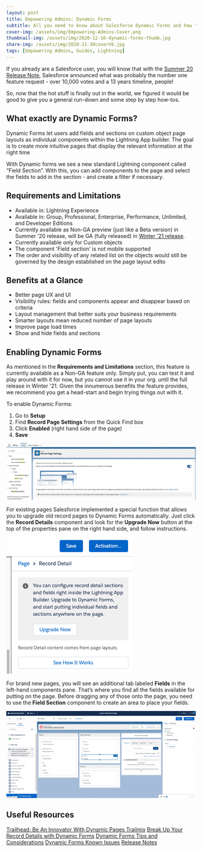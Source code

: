```yaml
---
layout: post
title: Empowering Admins: Dynamic Forms
subtitle: All you need to know about Salesforce Dynamic Forms and how to use them.
cover-img: /assets/img/Empowering-Admins-Cover.png
thumbnail-img: /assets/img/2020-12-16-dynamic-forms-thumb.jpg
share-img: /assets/img/2020-11-30coverV6.jpg
tags: [Empowering Admins, Guides, Lightning]
---
```


If you already are a Salesforce user, you will know that with the [Summer 20 Release Note](https://releasenotes.docs.salesforce.com/en-us/summer20/release-notes/rn_forcecom_lab_dynamic_forms.htm), Salesforce announced what was probably the number one feature request - over 10,000 votes and a 13 years timeline, people!

So, now that the hot stuff is finally out in the world, we figured it would be good to give you a general run-down and some step by step how-tos.

## What exactly are Dynamic Forms?
Dynamic Forms let users add fields and sections on custom object page layouts as individual components within the Lightning App builder. The goal is to create more intuitive pages that display the relevant information at the right time

With Dynamic forms we see a new standard Lightning component called “Field Section”. With this, you can add components to the page and select the fields to add in the section - and create a filter if necessary.

## Requirements and Limitations
* Available in: Lightning Experience
* Available in: Group, Professional, Enterprise, Performance, Unlimited, and Developer Editions
* Currently available as Non-GA preview (just like a Beta version) in Summer ’20 release, will be GA (fully released) in [Winter '21 release](https://releasenotes.docs.salesforce.com/en-us/winter21/release-notes/rn_forcecom_lab_dynamic_forms_ga.htm).
* Currently available only for Custom objects
* The component 'Field section' is not mobile supported
* The order and visibility of any related list on the objects would still be governed by the design established on the page layout edito

## Benefits at a Glance
* Better page UX and UI
* Visibility rules: fields and components appear and disappear based on criteria
* Layout management that better suits your business requirements
* Smarter layouts mean reduced number of page layouts
* Improve page load times
* Show and hide fields and sections

## Enabling Dynamic Forms
As mentioned in the **Requirements and Limitations** section, this feature is currently available as a Non-GA feature only. Simply put, you can test it and play around with it for now, but you cannot use it in your org. until the full release in Winter '21. Given the innumerous benefits the feature provides, we recommend you get a head-start and begin trying things out with it. 

To enable Dynamic Forms:
1. Go to **Setup**
2. Find **Record Page Settings** from the Quick Find box
3. Click **Enabled** (right hand side of the page)
4. **Save**

![Enable Dynamic Forms](assets/img/2020-12-16-enable-dynamic-forms.png)

For existing pages Salesforce implemented a special function that allows you to upgrade old record pages to Dynamic Forms automatically.
Just click the **Record Details** component and look for the **Upgrade Now** button at the top of the properties pane on the right hand side, and follow instructions.

![Upgrade Existing Pages](assets/img/2020-12-16-upgrading-existing-pages-to-dynamic-forms.png)

For brand new pages, you will see an additional tab labeled **Fields** in the left-hand components pane.
That’s where you find all the fields available for putting on the page. Before dragging any of those onto the page, you need to use the **Field Section** component to create an area to place your fields.

![New Pages](assets/img/2020-12-16-new-pages-dynamic-fields.png)

## Useful Resources
[Trailhead: Be An Innovator With Dynamic Pages Trailmix](https://trailhead.salesforce.com/users/strailhead/trailmixes/be-an-innovator-with-dynamic-pages)
[Break Up Your Record Details with Dynamic Forms](https://admin.salesforce.com/blog/2019/break-up-your-record-details-with-dynamic-forms)
[Dynamic Forms Tips and Considerations](https://help.salesforce.com/articleView?id=dynamic_forms_considerations.htm&type=5)
[Dynamic Forms Known Issues](https://help.salesforce.com/articleView?id=dynamic_forms_known_issues.htm&type=5)
[Release Notes](https://releasenotes.docs.salesforce.com/en-us/summer20/release-notes/rn_forcecom_lab_dynamic_forms.htm)
